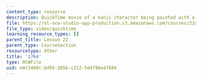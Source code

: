 ```yaml
---
content_type: resource
description: QuickTime movie of a kanji character being painted with a brush.
file: https://ol-ocw-studio-app-production.s3.amazonaws.com/courses/21g-504-japanese-iv-spring-2009/e0c3480cbd95385bc2125d4796a47684_1764.mov
file_type: video/quicktime
learning_resource_types: []
parent_title: Lesson 22
parent_type: CourseSection
resourcetype: Other
title: '1764'
type: OCWFile
uid: e0c3480c-bd95-385b-c212-5d4796a47684
---
```

